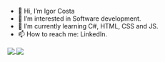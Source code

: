 - 👋 Hi, I’m Igor Costa
- 👀 I’m interested in Software development.
- 🌱 I’m currently learning C#, HTML, CSS and JS.
- 📫 How to reach me: LinkedIn.

<!---
IgorSCTec/IgorSCTec is a ✨ special ✨ repository because its `README.md` (this file) appears on your GitHub profile.
You can click the Preview link to take a look at your changes.
--->
<div margin-bottom="16px">
<a href="https://github.com/IgorSCTec">
  <img align="center" src="https://github-readme-stats.vercel.app/api?username=IgorSCTec&include_all_commits=true&hide=issues,prs,contribs&show_icons=true&title_color=04AFB8&text_color=fafafa&bg_color=0D0D0D&border_radius=8&icon_color=EBB400&border_color=000000)](https://github.com/anuraghazra/github-readme-stats)" />
</a>
<a href="https://github.com/IgorSCTec">
  <img align="center" src="https://github-readme-stats.vercel.app/api/top-langs/?username=IgorSCTec&layout=compact&title_color=04AFB8&text_color=fafafa&bg_color=0D0D0D&border_radius=8&icon_color=EBB400&border_color=000000)](https://github.com/anuraghazra/github-readme-stats)" />
</a>
</div>
